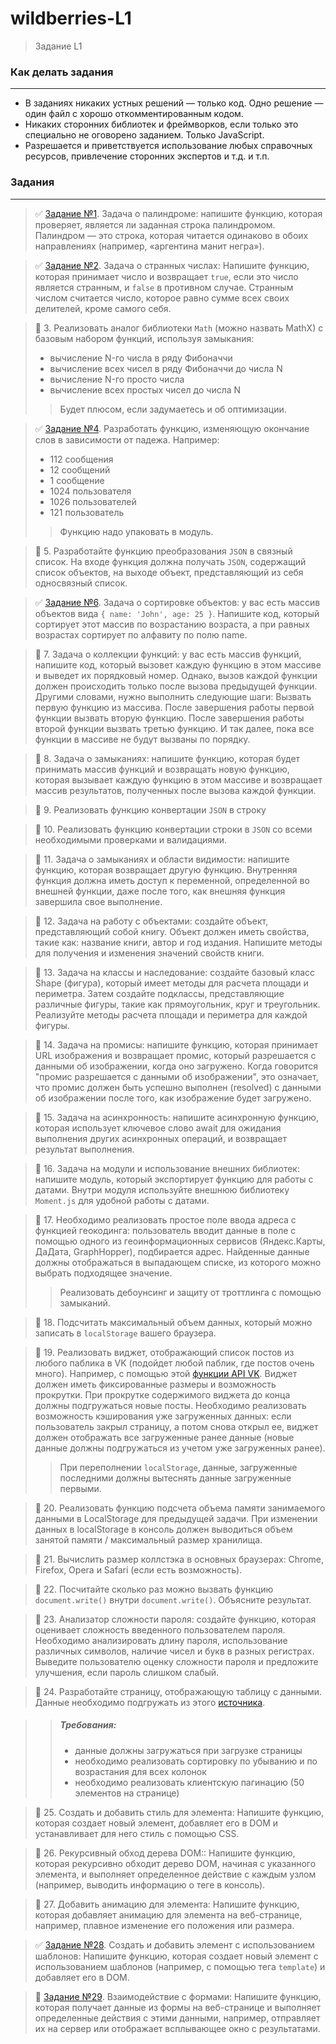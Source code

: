 # **wildberries-L1**
> Задание L1

### **Как делать задания**
***
* В заданиях никаких устных решений — только код. Одно решение — один файл с хорошо откомментированным кодом.
* Никаких сторонних библиотек и фреймворков, если только это специально не оговорено заданием. Только JavaScript.
* Разрешается и приветствуется использование любых справочных ресурсов, привлечение сторонних экспертов и т.д. и т.п.

### **Задания**
***
> :white_check_mark: [Задание №1](https://github.com/romankrivopalov/wildberries-L1/tree/main/01). Задача о палиндроме: напишите функцию, которая проверяет, является ли заданная строка палиндромом. Палиндром — это строка, которая читается одинаково в обоих направлениях (например, «аргентина манит негра»).

> :white_check_mark: [Задание №2](https://github.com/romankrivopalov/wildberries-L1/tree/main/02). Задача о странных числах: Напишите функцию, которая принимает число и возвращает `true`, если это число является странным, и `false` в противном случае. Странным числом считается число, которое равно сумме всех своих делителей, кроме самого себя.

> :white_square_button: 3. Реализовать аналог библиотеки `Math` (можно назвать MathX) с базовым набором функций, используя замыкания:
> * вычисление N-го числа в ряду Фибоначчи
> * вычисление всех чисел в ряду Фибоначчи до числа N
> * вычисление N-го просто числа
> * вычисление всех простых чисел до числа N
>
> > Будет плюсом, если задумаетесь и об оптимизации.

> :white_check_mark: [Задание №4](https://github.com/romankrivopalov/wildberries-L1/tree/main/04). Разработать функцию, изменяющую окончание слов в зависимости от падежа. Например:
> * 112 сообщения
> * 12 сообщений
> * 1 сообщение
> * 1024 пользователя
> * 1026 пользователей
> * 121 пользователь
>
>  >  Функцию надо упаковать в модуль.

> :white_square_button: 5. Разработайте функцию преобразования `JSON` в связный список. На входе функция должна получать `JSON`, содержащий список объектов, на выходе объект, представляющий из себя односвязный список.

> :white_check_mark: [Задание №6](https://github.com/romankrivopalov/wildberries-L1/tree/main/06). Задача о сортировке объектов: у вас есть массив объектов вида `{ name: 'John', age: 25 }`. Напишите код, который сортирует этот массив по возрастанию возраста, а при равных возрастах сортирует по алфавиту по полю name.

> :white_square_button: 7. Задача о коллекции функций: у вас есть массив функций, напишите код, который вызовет каждую функцию в этом массиве и выведет их порядковый номер. Однако, вызов каждой функции должен происходить только после вызова предыдущей функции.
Другими словами, нужно выполнить следующие шаги:
Вызвать первую функцию из массива.
После завершения работы первой функции вызвать вторую функцию.
После завершения работы второй функции вызвать третью функцию.
И так далее, пока все функции в массиве не будут вызваны по порядку.

> :white_square_button: 8. Задача о замыканиях: напишите функцию, которая будет принимать массив функций и возвращать новую функцию, которая вызывает каждую функцию в этом массиве и возвращает массив результатов, полученных после вызова каждой функции.

> :white_square_button: 9. Реализовать функцию конвертации `JSON` в строку

> :white_square_button: 10. Реализовать функцию конвертации строки в `JSON` со всеми необходимыми проверками и валидациями.

> :white_square_button: 11. Задача о замыканиях и области видимости: напишите функцию, которая возвращает другую функцию. Внутренняя функция должна иметь доступ к переменной, определенной во внешней функции, даже после того, как внешняя функция завершила свое выполнение.

> :white_square_button: 12. Задача на работу с объектами: создайте объект, представляющий собой книгу. Объект должен иметь свойства, такие как: название книги, автор и год издания. Напишите методы для получения и изменения значений свойств книги.

> :white_square_button: 13. Задача на классы и наследование: создайте базовый класс Shape (фигура), который имеет методы для расчета площади и периметра. Затем создайте подклассы, представляющие различные фигуры, такие как прямоугольник, круг и треугольник. Реализуйте методы расчета площади и периметра для каждой фигуры.

> :white_square_button: 14. Задача на промисы: напишите функцию, которая принимает URL изображения и возвращает промис, который разрешается с данными об изображении, когда оно загружено. Когда говорится "промис разрешается с данными об изображении", это означает, что промис должен быть успешно выполнен (resolved) с данными об изображении после того, как изображение будет загружено.

> :white_square_button: 15. Задача на асинхронность: напишите асинхронную функцию, которая использует ключевое слово await для ожидания выполнения других асинхронных операций, и возвращает результат выполнения.

> :white_square_button: 16. Задача на модули и использование внешних библиотек: напишите модуль, который экспортирует функцию для работы с датами. Внутри модуля используйте внешнюю библиотеку `Moment.js` для удобной работы с датами.

> :white_square_button: 17. Необходимо реализовать простое поле ввода адреса с функцией геокодинга: пользователь вводит данные в поле с помощью одного из геоинформационных сервисов (Яндекс.Карты, ДаДата, GraphHopper), подбирается адрес. Найденные данные должны отображаться в выпадающем списке, из которого можно выбрать подходящее значение.
>
>  >  Реализовать дебоунсинг и защиту от троттлинга с помощью замыканий.

> :white_square_button: 18. Подсчитать максимальный объем данных, который можно записать в `localStorage` вашего браузера.

> :white_square_button: 19. Реализовать виджет, отображающий список постов из любого паблика в VK (подойдет любой паблик, где постов очень много). Например, с помощью этой [функции API VK](https://dev.vk.com/ru/method/wall.get). Виджет должен иметь фиксированные размеры и возможность прокрутки. При прокрутке содержимого виджета до конца должны подгружаться новые посты. Необходимо реализовать возможность кэширования уже загруженных данных: если пользователь закрыл страницу, а потом снова открыл ее, виджет должен отображать все загруженные ранее данные (новые данные должны подгружаться из учетом уже загруженных ранее).
>
>  >  При переполнении `localStorage`, данные, загруженные последними должны вытеснять данные загруженные первыми.

> :white_square_button: 20. Реализовать функцию подсчета объема памяти занимаемого данными в LocalStorage для предыдущей задачи. При изменении данных в localStorage в консоль должен выводиться объем занятой памяти / максимальный размер хранилища.

> :white_square_button: 21. Вычислить размер коллстэка в основных браузерах: Chrome, Firefox, Opera и Safari (если есть возможность).

> :white_square_button: 22. Посчитайте сколько раз можно вызвать функцию `document.write()` внутри `document.write()`. Объясните результат.

> :white_square_button: 23. Анализатор сложности пароля: создайте функцию, которая оценивает сложность введенного пользователем пароля. Необходимо анализировать длину пароля, использование различных символов, наличие чисел и букв в разных регистрах. Выведите пользователю оценку сложности пароля и предложите улучшения, если пароль слишком слабый.

> :white_square_button: 24. Разработайте страницу, отображающую таблицу с данными. Данные необходимо подгружать из этого [источника](http://www.filltext.com/?rows=1000&fname=%7BfirstName%7D&lname=%7BlastName%7D&tel=%7Bphone%7Cformat%7D&address=%7BstreetAddress%7D&city=%7Bcity%7D&state=%7BusState%7Cabbr%7D&zip=%7Bzip%7D&pretty=true).

>  >  ##### Требования:
>  >  * данные должны загружаться при загрузке страницы
>  >  * необходимо реализовать сортировку по убыванию и по возрастания для всех колонок
>  >  * необходимо реализовать клиентскую пагинацию (50 элементов на странице)

> :white_square_button: 25. Создать и добавить стиль для элемента: Напишите функцию, которая создает новый элемент, добавляет его в DOM и устанавливает для него стиль с помощью CSS.

> :white_square_button: 26. Рекурсивный обход дерева DOM:: Напишите функцию, которая рекурсивно обходит дерево DOM, начиная с указанного элемента, и выполняет определенное действие с каждым узлом (например, выводить информацию о теге в консоль).

> :white_square_button: 27. Добавить анимацию для элемента: Напишите функцию, которая добавляет анимацию для элемента на веб-странице, например, плавное изменение его положения или размера.

> :white_check_mark: [Задание №28](https://github.com/romankrivopalov/wildberries-L1/tree/main/28). Создать и добавить элемент с использованием шаблонов: Напишите функцию, которая создает новый элемент с использованием шаблонов (например, с помощью тега `template`) и добавляет его в DOM.

> :white_square_button: [Задание №29](https://github.com/romankrivopalov/wildberries-L1/tree/main/29). Взаимодействие с формами: Напишите функцию, которая получает данные из формы на веб-странице и выполняет определенные действия с этими данными, например, отправляет их на сервер или отображает всплывающее окно с результатами.

